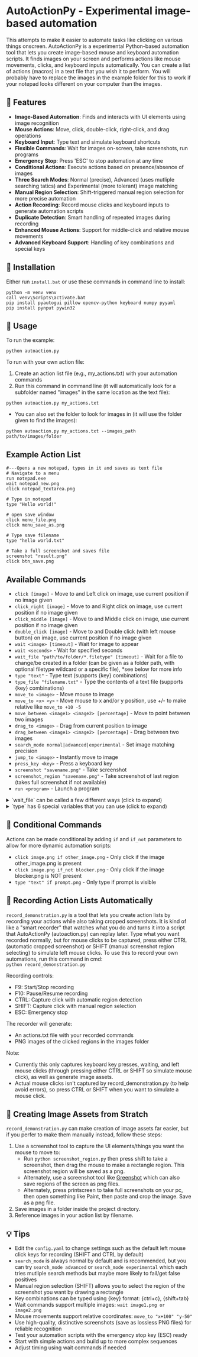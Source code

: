 # AutoActionPy - Experimental image-based automation

This attempts to make it easier to automate tasks like clicking on various things onscreen. AutoActionPy is a experimental Python-based automation tool that lets you create image-based mouse and keyboard automation scripts. It finds images on your screen and performs actions like mouse movements, clicks, and keyboard inputs automatically. You can create a list of actions (macros) in a text file that you wish it to perform.
You will probably have to replace the images in the example folder for this to work if your notepad looks different on your computer than the images.

## 🌟 Features

- **Image-Based Automation**: Finds and interacts with UI elements using image recognition
- **Mouse Actions**: Move, click, double-click, right-click, and drag operations
- **Keyboard Input**: Type text and simulate keyboard shortcuts
- **Flexible Commands**: Wait for images on-screen, take screenshots, run programs
- **Emergency Stop**: Press 'ESC' to stop automation at any time
- **Conditional Actions**: Execute actions based on presence/absence of images
- **Three Search Modes**: Normal (precise), Advanced (uses mutliple searching tatics) and Experimental (more tolerant) image matching
- **Manual Region Selection**: Shift-triggered manual region selection for more precise automation
- **Action Recording**: Record mouse clicks and keyboard inputs to generate automation scripts
- **Duplicate Detection**: Smart handling of repeated images during recording
- **Enhanced Mouse Actions**: Support for middle-click and relative mouse movements
- **Advanced Keyboard Support**: Handling of key combinations and special keys

## 🚀 Installation

Either run `install.bat` or use these commands in command line to install:
```
python -m venv venv
call venv\Scripts\activate.bat
pip install pyautogui pillow opencv-python keyboard numpy pyyaml
pip install pynput pywin32
```

## 📝 Usage

To run the example:
```
python autoaction.py
```

To run with your own action file:  
  1. Create an action list file (e.g., my_actions.txt) with your automation commands
  2. Run this command in command line (it will automatically look for a subfolder named "images" in the same location as the text file):
```
python autoaction.py my_actions.txt
```  
  - You can also set the folder to look for images in (it will use the folder given to find the images):
```
python autoaction.py my_actions.txt --images_path path/to/images/folder
```

## Example Action List
```text
#---Opens a new notepad, types in it and saves as text file
# Navigate to a menu
run notepad.exe
wait notepad_new.png
click notepad_textarea.png

# Type in notepad
type "Hello world!"

# open save window
click menu_file.png
click menu_save_as.png

# Type save filename
type "hello world.txt"

# Take a full screenshot and saves file
screenshot "result.png"
click btn_save.png
```

## Available Commands

- `click [image]` - Move to and Left click on image, use current position if no image given
- `click_right [image]` - Move to and Right click on image, use current position if no image given
- `click_middle [image]` - Move to and Middle click on image, use current position if no image given
- `double_click [image]` - Move to and Double click (with left mouse button) on image, use current position if no image given
- `wait <image> [timeout]` - Wait for image to appear
- `wait <seconds>` - Wait for specified seconds
- `wait_file "path/to/folder/*.filetype" [timeout]` - Wait for a file to change/be created in a folder (can be given as a folder path, with optional filetype wildcard or a specific file), *see below for more info
- `type "text"` - Type text (supports {key} combinations)
- `type_file "filename.txt"` - Type the contents of a text file (supports {key} combinations)
- `move_to <image>` - Move mouse to image
- `move_to <x> <y>` - Move mouse to x and/or y position, use +/- to make relative like `move_to +10 -5`
- `move_between <image1> <image2> [percentage]` - Move to point between two images
- `drag_to <image>` - Drag from current position to image
- `drag_between <image1> <image2> [percentage]` - Drag between two images
- `search_mode normal|advanced|experimental` - Set image matching precision
- `jump_to <image>` - Instantly move to image
- `press_key <key>` - Press a keyboard key
- `screenshot "savename.png"` - Take screenshot
- `screenshot_region "savename.png"` - Take screenshot of last region (takes full screenshot if not available)
- `run <program>` - Launch a program

<details>
  <summary>`wait_file` can be called a few different ways (click to expand)</summary>

  1) ``wait_file "path/to/folder"`` - This will wait for any file to change/be created inside that folder  
  2) ``wait_file "path/to/folder/*.wav"`` - This will wait for any file of the given filetype to change/be created  
  3) ``wait_file "path/to/folder/myfile.txt"`` - This will wait for the file named `myfile.txt` to be modified  
  4) ``wait_file`` also saves two special variables that can be called later by `type`, these are `%LAST_FILENAME%` and `%LAST_FILEPATH%`. You can use them like this:  
      - ``type "last file saved was: %LAST_FILENAME%"`` and ``type "The full filepath was %LAST_FILEPATH%"``

</details>
     
<details>
  <summary>`type` has 6 special variables that you can use (click to expand)</summary>
  
   1) `%LAST_SUCCESS%` - states if last action was successful (true/false)  
   2) `%LAST_X%` - last mouse x  
   3) `%LAST_Y%` - last mouse y  
   4) `%LAST_MESSAGE%` - last message sent  
   5) `%LAST_FILENAME%` - filename of last file `wait_file` waited for  
   6) `%LAST_FILEPATH%` - filepath to last file `wait_file` waited
</details>



## 🎯 Conditional Commands

Actions can be made conditional by adding `if` and `if_not` parameters to allow for more dynamic automation scripts:
- `click image.png if other_image.png` - Only click if the image other_image.png is present
- `click image.png if_not blocker.png` - Only click if the image blocker.png is NOT present
- `type "text" if prompt.png` - Only type if prompt is visible

## 🎥 Recording Action Lists Automatically
`record_demonstration.py` is a tool that lets you create action lists by recording your actions while also taking cropped screenshots. 
It is kind of like a "smart recorder" that watches what you do and turns it into a script that AutoActionPy (autoaction.py) can replay later.
Type what you want recorded normally, but for mouse clicks to be captured, press either CTRL (automatic cropped screenshot) or SHIFT (manual screenshot region selecting) to simulate left mouse clicks.
To use this to record your own automations, run this command in cmd:  
`python record_demonstration.py`  

Recording controls:
- F9: Start/Stop recording
- F10: Pause/Resume recording
- CTRL: Capture click with automatic region detection
- SHIFT: Capture click with manual region selection
- ESC: Emergency stop

The recorder will generate:
- An actions.txt file with your recorded commands
- PNG images of the clicked regions in the images folder

Note: 
- Currently this only captures keyboard key presses, waiting, and left mouse clicks (through pressing either CTRL or SHIFT so simulate mouse click), as well as generate image assets.
- Actual mouse clicks isn't captured by record_demonstration.py (to help avoid errors), so press CTRL or SHIFT when you want to simulate a mouse click.

## 📸 Creating Image Assets from Stratch
`record_demonstration.py` can make creation of image assets far easier, but if you perfer to make them manually instead, follow these steps:  
1. Use a screenshot tool to capture the UI elements/things you want the mouse to move to:
   - Run `python screenshot_region.py` then press shift to take a screenshot, then drag the mouse to make a rectangle region. This screenshot region will be saved as a png.
   - Alternately, use a screenshot tool like [Greenshot](https://getgreenshot.org/downloads/) which can also save regions of the screen as png files.
   - Alternately, press printscreen to take full screenshots on your pc, then open something like Paint, then paste and crop the image. Save as a png file.
2. Save images in a folder inside the project directory.
3. Reference images in your action list by filename.

## 💡 Tips
- Edit the `config.yaml` to change settings such as the default left mouse click keys for recording (SHIFT and CTRL by default)
- `search_mode` is always normal by default and is recommended, but you can try `search_mode advanced` or `search_mode experimental` which each tries mutliple search methods but maybe more likely to fail/get false positives
- Manual region selection (SHIFT) allows you to select the region of the screenshot you want by drawing a rectangle
- Key combinations can be typed using {key} format: {ctrl+c}, {shift+tab}
- Wait commands support multiple images: `wait image1.png or image2.png`
- Mouse movements support relative coordinates: `move_to "x+100" "y-50"`
- Use high-quality, distinctive screenshots (save as lossless PNG files) for reliable recognition
- Test your automation scripts with the emergency stop key (ESC) ready
- Start with simple actions and build up to more complex sequences
- Adjust timing using wait commands if needed
